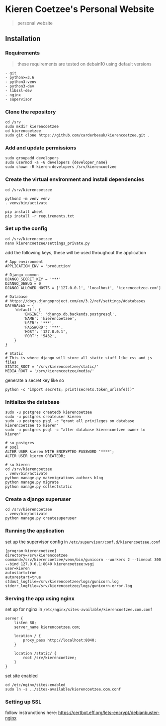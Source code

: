 # Kieren Coetzee's Personal Website
> personal website

## Installation

### Requirements
> these requirements are tested on debain10 using default versions

```
- git
- python>=3.6
- python3-venv
- python3-dev
- libssl-dev
- nginx
- supervisor
```

### Clone the repository
```
cd /srv
sudo mkdir kierencoetzee
cd kierencoetzee
sudo git clone https://github.com/carderbeeuk/kierencoetzee.git .
```

### Add and update permissions
```
sudo groupadd developers
sudo usermod -a -G developers {developer_name}
sudo chown -R kieren:developers /srv/kierencoetzee
```

### Create the virtual environment and install dependencies
```
cd /srv/kierencoetzee

python3 -m venv venv
. venv/bin/activate

pip install wheel
pip install -r requirements.txt
```

### Set up the config
```
cd /srv/kierencoetzee
nano kierencoetzee/settings_private.py
```

add the following keys, these will be used throughout the application

```
# App environment
APPLICATION_ENV = 'production'

# Django common
DJANGO_SECRET_KEY = '***'
DJANGO_DEBUG = 0
DJANGO_ALLOWED_HOSTS = ['127.0.0.1', 'localhost', 'kierencoetzee.com']

# Database
# https://docs.djangoproject.com/en/3.2/ref/settings/#databases
DATABASES = {
    'default': {
        'ENGINE': 'django.db.backends.postgresql',
        'NAME': 'kierencoetzee',
        'USER': '***',
        'PASSWORD': '***',
        'HOST': '127.0.0.1',
        'PORT': '5432',
    }
}

# Static
# This is where django will store all static stuff like css and js files
STATIC_ROOT = '/srv/kierencoetzee/static/'
MEDIA_ROOT = '/srv/kierencoetzee/media/'
```

generate a secret key like so

```
python -c "import secrets; print(secrets.token_urlsafe())"
```

### Initialize the database
```
sudo -u postgres createdb kierencoetzee
sudo -u postgres createuser kieren
sudo -u postgres psql -c "grant all privileges on database kierencoetzee to kieren"
sudo -u postgres psql -c "alter database kierencoetzee owner to kieren"

# su postgres
# psql
ALTER USER kieren WITH ENCRYPTED PASSWORD '****';
ALTER USER kieren CREATEDB;

# su kieren
cd /srv/kierencoetzee
. venv/bin/activate
python manage.py makemigrations authors blog
python manage.py migrate
python manage.py collectstatic
```

### Create a django superuser
```
cd /srv/kierencoetzee
. venv/bin/activate
python manage.py createsuperuser
```

### Running the application
set up the supervisor config in `/etc/supervisor/conf.d/kierencoetzee.conf`
```
[program:kierencoetzee]
directory=/srv/kierencoetzee
command=/srv/kierencoetzee/venv/bin/gunicorn --workers 2 --timeout 300 --bind 127.0.0.1:8040 kierencoetzee:wsgi
user=kieren
autostart=true
autorestart=true
stdout_logfile=/srv/kierencoetzee/logs/gunicorn.log
stderr_logfile=/srv/kierencoetzee/logs/gunicorn-error.log
```

### Serving the app using nginx
set up for nginx in `/etc/nginx/sites-available/kierencoetzee.com.conf`
```
server {
    listen 80;
    server_name kierencoetzee.com;

    location / {
        proxy_pass http://localhost:8040;
    }

    location /static/ {
        root /srv/kierencoetzee;
    }
}
```
set site enabled
```
cd /etc/nginx/sites-enabled
sudo ln -s ../sites-available/kierencoetzee.com.conf
```

### Setting up SSL
follow instrunctions here:
https://certbot.eff.org/lets-encrypt/debianbuster-nginx